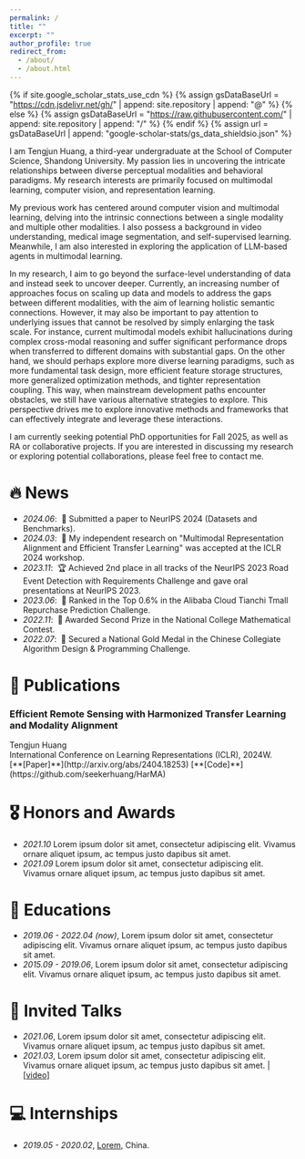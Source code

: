 ```yaml
---
permalink: /
title: ""
excerpt: ""
author_profile: true
redirect_from: 
  - /about/
  - /about.html
---
```


{% if site.google_scholar_stats_use_cdn %}
{% assign gsDataBaseUrl = "https://cdn.jsdelivr.net/gh/" | append: site.repository | append: "@" %}
{% else %}
{% assign gsDataBaseUrl = "https://raw.githubusercontent.com/" | append: site.repository | append: "/" %}
{% endif %}
{% assign url = gsDataBaseUrl | append: "google-scholar-stats/gs_data_shieldsio.json" %}

<span class='anchor' id='about-me'></span>

I am Tengjun Huang, a third-year undergraduate at the School of Computer Science, Shandong University. My passion lies in uncovering the intricate relationships between diverse perceptual modalities and behavioral paradigms. My research interests are primarily focused on multimodal learning, computer vision, and representation learning.

My previous work has centered around computer vision and multimodal learning, delving into the intrinsic connections between a single modality and multiple other modalities. I also possess a background in video understanding, medical image segmentation, and self-supervised learning. Meanwhile, I am also interested in exploring the application of LLM-based agents in multimodal learning.

In my research, I aim to go beyond the surface-level understanding of data and instead seek to uncover deeper. Currently, an increasing number of approaches focus on scaling up data and models to address the gaps between different modalities, with the aim of learning holistic semantic connections. However, it may also be important to pay attention to underlying issues that cannot be resolved by simply enlarging the task scale. For instance, current multimodal models exhibit hallucinations during complex cross-modal reasoning and suffer significant performance drops when transferred to different domains with substantial gaps. On the other hand, we should perhaps explore more diverse learning paradigms, such as more fundamental task design, more efficient feature storage structures, more generalized optimization methods, and tighter representation coupling. This way, when mainstream development paths encounter obstacles, we still have various alternative strategies to explore. This perspective drives me to explore innovative methods and frameworks that can effectively integrate and leverage these interactions.

I am currently seeking potential PhD opportunities for Fall 2025, as well as RA or collaborative projects. If you are interested in discussing my research or exploring potential collaborations, please feel free to contact me.


# 🔥 News

- *2024.06*: &nbsp;📝 Submitted a paper to NeurIPS 2024 (Datasets and Benchmarks).
- *2024.03*: &nbsp;🎉 My independent research on "Multimodal Representation Alignment and Efficient Transfer Learning" was accepted at the ICLR 2024 workshop.
- *2023.11*: &nbsp;🏆 Achieved 2nd place in all tracks of the NeurIPS 2023 Road Event Detection with Requirements Challenge and gave oral presentations at NeurIPS 2023.
- *2023.06*: &nbsp;🎉 Ranked in the Top 0.6% in the Alibaba Cloud Tianchi Tmall Repurchase Prediction Challenge.
- *2022.11*: &nbsp;🥈 Awarded Second Prize in the National College Mathematical Contest.
- *2022.07*: &nbsp;🥇 Secured a National Gold Medal in the Chinese Collegiate Algorithm Design & Programming Challenge.


# 📝 Publications 


<div class='paper-box-text' markdown="1">

<h3><b>Efficient Remote Sensing with Harmonized Transfer Learning and Modality Alignment</b></h3>  
Tengjun Huang  
<br>
International Conference on Learning Representations (ICLR), 2024W.  
<br>
[**[Paper]**](http://arxiv.org/abs/2404.18253)  
[**[Code]**](https://github.com/seekerhuang/HarMA)

</div>
</div>


# 🎖 Honors and Awards
- *2021.10* Lorem ipsum dolor sit amet, consectetur adipiscing elit. Vivamus ornare aliquet ipsum, ac tempus justo dapibus sit amet. 
- *2021.09* Lorem ipsum dolor sit amet, consectetur adipiscing elit. Vivamus ornare aliquet ipsum, ac tempus justo dapibus sit amet. 

# 📖 Educations
- *2019.06 - 2022.04 (now)*, Lorem ipsum dolor sit amet, consectetur adipiscing elit. Vivamus ornare aliquet ipsum, ac tempus justo dapibus sit amet. 
- *2015.09 - 2019.06*, Lorem ipsum dolor sit amet, consectetur adipiscing elit. Vivamus ornare aliquet ipsum, ac tempus justo dapibus sit amet. 

# 💬 Invited Talks
- *2021.06*, Lorem ipsum dolor sit amet, consectetur adipiscing elit. Vivamus ornare aliquet ipsum, ac tempus justo dapibus sit amet. 
- *2021.03*, Lorem ipsum dolor sit amet, consectetur adipiscing elit. Vivamus ornare aliquet ipsum, ac tempus justo dapibus sit amet.  \| [\[video\]](https://github.com/)

# 💻 Internships
- *2019.05 - 2020.02*, [Lorem](https://github.com/), China.
